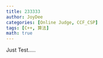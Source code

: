 ```yaml
---
title: 233333
author: JoyDee
categories: [Online Judge, CCF_CSP]
tags: [C++, 算法]
math: true
---
```


Just Test.....